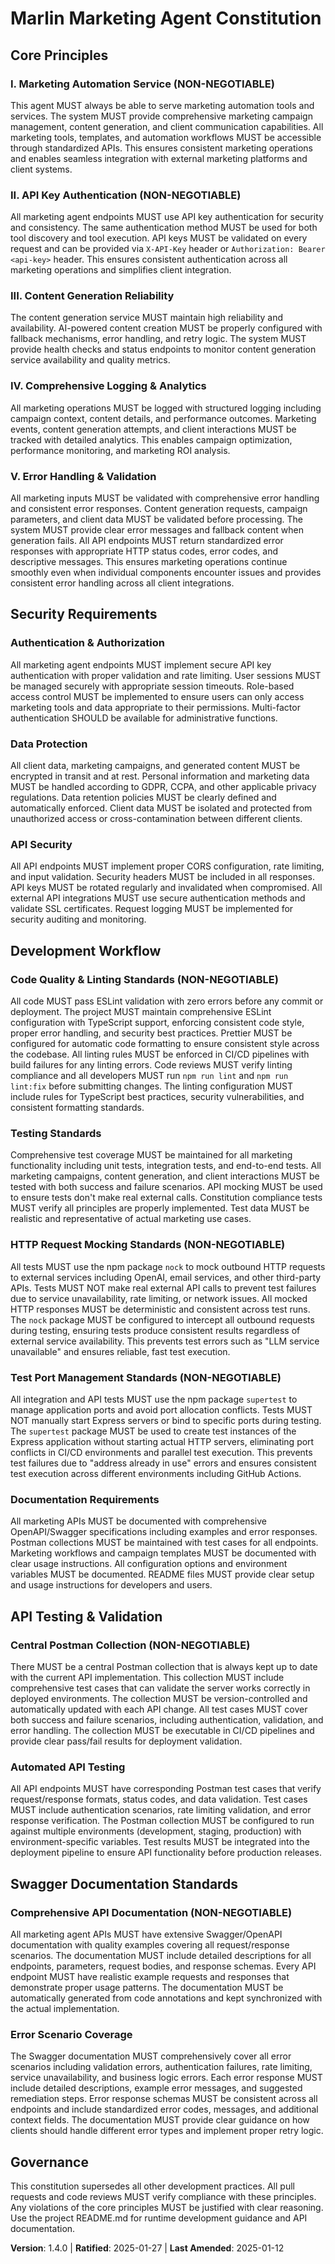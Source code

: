 <!--
Sync Impact Report:
Version change: 1.3.0 → 1.4.0
Modified principles: Testing Standards (expanded with supertest port management requirements)
Added sections: Test Port Management Standards
Removed sections: N/A
Templates requiring updates: 
  ✅ plan-template.md (updated for testing requirements)
  ✅ spec-template.md (updated for testing standards)
  ✅ tasks-template.md (updated for testing task types)
Follow-up TODOs: None
Amendment: Added comprehensive test port management requirements using supertest package
-->

# Marlin Marketing Agent Constitution

## Core Principles

### I. Marketing Automation Service (NON-NEGOTIABLE)
This agent MUST always be able to serve marketing automation tools and services. The system MUST provide comprehensive marketing campaign management, content generation, and client communication capabilities. All marketing tools, templates, and automation workflows MUST be accessible through standardized APIs. This ensures consistent marketing operations and enables seamless integration with external marketing platforms and client systems.

### II. API Key Authentication (NON-NEGOTIABLE)
All marketing agent endpoints MUST use API key authentication for security and consistency. The same authentication method MUST be used for both tool discovery and tool execution. API keys MUST be validated on every request and can be provided via `X-API-Key` header or `Authorization: Bearer <api-key>` header. This ensures consistent authentication across all marketing operations and simplifies client integration.

### III. Content Generation Reliability
The content generation service MUST maintain high reliability and availability. AI-powered content creation MUST be properly configured with fallback mechanisms, error handling, and retry logic. The system MUST provide health checks and status endpoints to monitor content generation service availability and quality metrics.

### IV. Comprehensive Logging & Analytics
All marketing operations MUST be logged with structured logging including campaign context, content details, and performance outcomes. Marketing events, content generation attempts, and client interactions MUST be tracked with detailed analytics. This enables campaign optimization, performance monitoring, and marketing ROI analysis.

### V. Error Handling & Validation
All marketing inputs MUST be validated with comprehensive error handling and consistent error responses. Content generation requests, campaign parameters, and client data MUST be validated before processing. The system MUST provide clear error messages and fallback content when generation fails. All API endpoints MUST return standardized error responses with appropriate HTTP status codes, error codes, and descriptive messages. This ensures marketing operations continue smoothly even when individual components encounter issues and provides consistent error handling across all client integrations.

## Security Requirements

### Authentication & Authorization
All marketing agent endpoints MUST implement secure API key authentication with proper validation and rate limiting. User sessions MUST be managed securely with appropriate session timeouts. Role-based access control MUST be implemented to ensure users can only access marketing tools and data appropriate to their permissions. Multi-factor authentication SHOULD be available for administrative functions.

### Data Protection
All client data, marketing campaigns, and generated content MUST be encrypted in transit and at rest. Personal information and marketing data MUST be handled according to GDPR, CCPA, and other applicable privacy regulations. Data retention policies MUST be clearly defined and automatically enforced. Client data MUST be isolated and protected from unauthorized access or cross-contamination between different clients.

### API Security
All API endpoints MUST implement proper CORS configuration, rate limiting, and input validation. Security headers MUST be included in all responses. API keys MUST be rotated regularly and invalidated when compromised. All external API integrations MUST use secure authentication methods and validate SSL certificates. Request logging MUST be implemented for security auditing and monitoring.

## Development Workflow

### Code Quality & Linting Standards (NON-NEGOTIABLE)
All code MUST pass ESLint validation with zero errors before any commit or deployment. The project MUST maintain comprehensive ESLint configuration with TypeScript support, enforcing consistent code style, proper error handling, and security best practices. Prettier MUST be configured for automatic code formatting to ensure consistent style across the codebase. All linting rules MUST be enforced in CI/CD pipelines with build failures for any linting errors. Code reviews MUST verify linting compliance and all developers MUST run `npm run lint` and `npm run lint:fix` before submitting changes. The linting configuration MUST include rules for TypeScript best practices, security vulnerabilities, and consistent formatting standards.

### Testing Standards
Comprehensive test coverage MUST be maintained for all marketing functionality including unit tests, integration tests, and end-to-end tests. All marketing campaigns, content generation, and client interactions MUST be tested with both success and failure scenarios. API mocking MUST be used to ensure tests don't make real external calls. Constitution compliance tests MUST verify all principles are properly implemented. Test data MUST be realistic and representative of actual marketing use cases.

### HTTP Request Mocking Standards (NON-NEGOTIABLE)
All tests MUST use the npm package `nock` to mock outbound HTTP requests to external services including OpenAI, email services, and other third-party APIs. Tests MUST NOT make real external API calls to prevent test failures due to service unavailability, rate limiting, or network issues. All mocked HTTP responses MUST be deterministic and consistent across test runs. The `nock` package MUST be configured to intercept all outbound requests during testing, ensuring tests produce consistent results regardless of external service availability. This prevents test errors such as "LLM service unavailable" and ensures reliable, fast test execution.

### Test Port Management Standards (NON-NEGOTIABLE)
All integration and API tests MUST use the npm package `supertest` to manage application ports and avoid port allocation conflicts. Tests MUST NOT manually start Express servers or bind to specific ports during testing. The `supertest` package MUST be used to create test instances of the Express application without starting actual HTTP servers, eliminating port conflicts in CI/CD environments and parallel test execution. This prevents test failures due to "address already in use" errors and ensures consistent test execution across different environments including GitHub Actions.

### Documentation Requirements
All marketing APIs MUST be documented with comprehensive OpenAPI/Swagger specifications including examples and error responses. Postman collections MUST be maintained with test cases for all endpoints. Marketing workflows and campaign templates MUST be documented with clear usage instructions. All configuration options and environment variables MUST be documented. README files MUST provide clear setup and usage instructions for developers and users.

## API Testing & Validation

### Central Postman Collection (NON-NEGOTIABLE)
There MUST be a central Postman collection that is always kept up to date with the current API implementation. This collection MUST include comprehensive test cases that can validate the server works correctly in deployed environments. The collection MUST be version-controlled and automatically updated with each API change. All test cases MUST cover both success and failure scenarios, including authentication, validation, and error handling. The collection MUST be executable in CI/CD pipelines and provide clear pass/fail results for deployment validation.

### Automated API Testing
All API endpoints MUST have corresponding Postman test cases that verify request/response formats, status codes, and data validation. Test cases MUST include authentication scenarios, rate limiting validation, and error response verification. The Postman collection MUST be configured to run against multiple environments (development, staging, production) with environment-specific variables. Test results MUST be integrated into the deployment pipeline to ensure API functionality before production releases.

## Swagger Documentation Standards

### Comprehensive API Documentation (NON-NEGOTIABLE)
All marketing agent APIs MUST have extensive Swagger/OpenAPI documentation with quality examples covering all request/response scenarios. The documentation MUST include detailed descriptions for all endpoints, parameters, request bodies, and response schemas. Every API endpoint MUST have realistic example requests and responses that demonstrate proper usage patterns. The documentation MUST be automatically generated from code annotations and kept synchronized with the actual implementation.

### Error Scenario Coverage
The Swagger documentation MUST comprehensively cover all error scenarios including validation errors, authentication failures, rate limiting, service unavailability, and business logic errors. Each error response MUST include detailed descriptions, example error messages, and suggested remediation steps. Error response schemas MUST be consistent across all endpoints and include standardized error codes, messages, and additional context fields. The documentation MUST provide clear guidance on how clients should handle different error types and implement proper retry logic.

## Governance

This constitution supersedes all other development practices. All pull requests and code reviews MUST verify compliance with these principles. Any violations of the core principles MUST be justified with clear reasoning. Use the project README.md for runtime development guidance and API documentation.

**Version**: 1.4.0 | **Ratified**: 2025-01-27 | **Last Amended**: 2025-01-12